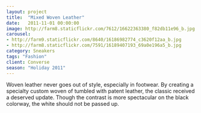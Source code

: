 ```yaml
---
layout: project
title:  "Mixed Woven Leather"
date:   2011-11-01 00:00:00
image: http://farm8.staticflickr.com/7612/16622363380_f82db11e96_b.jpg
carousel:
- http://farm9.staticflickr.com/8640/16186982774_c3620f12aa_b.jpg
- http://farm8.staticflickr.com/7591/16189407193_69a0e196a5_b.jpg
category: Sneakers
tags: "Fashion"
client: Converse
season: "Holiday 2011"
---
```

Woven leather never goes out of style, especially in footwear. By creating a specialty custom woven of tumbled with patent leather, the classic received a deserved update. Though the contrast is more spectacular on the black colorway, the white should not be passed up. 

